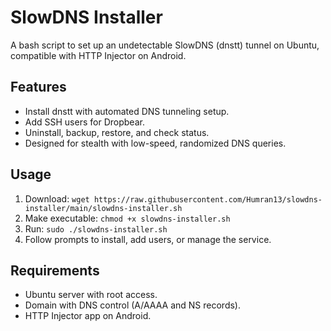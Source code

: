 # SlowDNS Installer
A bash script to set up an undetectable SlowDNS (dnstt) tunnel on Ubuntu, compatible with HTTP Injector on Android.

## Features
- Install dnstt with automated DNS tunneling setup.
- Add SSH users for Dropbear.
- Uninstall, backup, restore, and check status.
- Designed for stealth with low-speed, randomized DNS queries.

## Usage
1. Download: `wget https://raw.githubusercontent.com/Humran13/slowdns-installer/main/slowdns-installer.sh`
2. Make executable: `chmod +x slowdns-installer.sh`
3. Run: `sudo ./slowdns-installer.sh`
4. Follow prompts to install, add users, or manage the service.

## Requirements
- Ubuntu server with root access.
- Domain with DNS control (A/AAAA and NS records).
- HTTP Injector app on Android.
